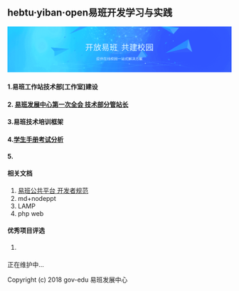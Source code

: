 ## hebtu·yiban·open易班开发学习与实践
![](.\img\background-img.png)



#### 1.易班工作站技术部[工作室]建设

#### 2. [易班发展中心第一次全会 技术部分管站长](http://1.liushikun.vip) 

#### 3.易班技术培训框架

#### 4.[学生手册考试分析](https://github.com/gov-edu/yiban/tree/master/4.%E5%AD%A6%E7%94%9F%E6%89%8B%E5%86%8C%E8%80%83%E8%AF%95%E5%88%86%E6%9E%90)

#### 5.



#### 相关文档

1. [易班公共平台 开发者规范](http://mp.yiban.cn/wiki/index?title=%E5%BC%80%E5%8F%91%E8%80%85%E8%A7%84%E8%8C%83)
2. md+nodeppt
3. LAMP
4. php web

#### 优秀项目评选

1. #### 





正在维护中...

Copyright (c) 2018 gov-edu 易班发展中心

